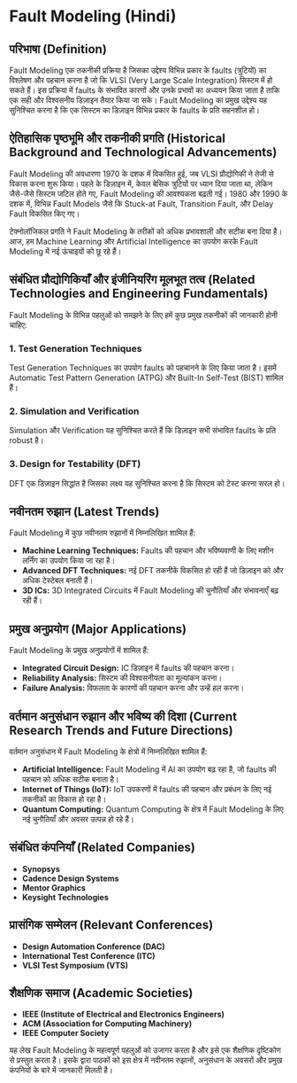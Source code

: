 # Fault Modeling (Hindi)

## परिभाषा (Definition)

Fault Modeling एक तकनीकी प्रक्रिया है जिसका उद्देश्य विभिन्न प्रकार के faults (त्रुटियों) का विश्लेषण और पहचान करना है जो कि VLSI (Very Large Scale Integration) सिस्टम में हो सकते हैं। इस प्रक्रिया में faults के संभावित कारणों और उनके प्रभावों का अध्ययन किया जाता है ताकि एक सही और विश्वसनीय डिज़ाइन तैयार किया जा सके। Fault Modeling का प्रमुख उद्देश्य यह सुनिश्चित करना है कि एक सिस्टम का डिज़ाइन विभिन्न प्रकार के faults के प्रति सहनशील हो।

## ऐतिहासिक पृष्ठभूमि और तकनीकी प्रगति (Historical Background and Technological Advancements)

Fault Modeling की अवधारणा 1970 के दशक में विकसित हुई, जब VLSI प्रौद्योगिकी ने तेजी से विकास करना शुरू किया। पहले के डिज़ाइन में, केवल बेसिक त्रुटियों पर ध्यान दिया जाता था, लेकिन जैसे-जैसे सिस्टम जटिल होते गए, Fault Modeling की आवश्यकता बढ़ती गई। 1980 और 1990 के दशक में, विभिन्न Fault Models जैसे कि Stuck-at Fault, Transition Fault, और Delay Fault विकसित किए गए। 

टेक्नोलॉजिकल प्रगति ने Fault Modeling के तरीकों को अधिक प्रभावशाली और सटीक बना दिया है। आज, हम Machine Learning और Artificial Intelligence का उपयोग करके Fault Modeling में नई ऊंचाइयों को छू रहे हैं।

## संबंधित प्रौद्योगिकियाँ और इंजीनियरिंग मूलभूत तत्व (Related Technologies and Engineering Fundamentals)

Fault Modeling के विभिन्न पहलुओं को समझने के लिए हमें कुछ प्रमुख तकनीकों की जानकारी होनी चाहिए:

### 1. Test Generation Techniques

Test Generation Techniques का उपयोग faults को पहचानने के लिए किया जाता है। इसमें Automatic Test Pattern Generation (ATPG) और Built-In Self-Test (BIST) शामिल हैं।

### 2. Simulation and Verification

Simulation और Verification यह सुनिश्चित करते हैं कि डिज़ाइन सभी संभावित faults के प्रति robust है। 

### 3. Design for Testability (DFT)

DFT एक डिज़ाइन सिद्धांत है जिसका लक्ष्य यह सुनिश्चित करना है कि सिस्टम को टेस्ट करना सरल हो। 

## नवीनतम रुझान (Latest Trends)

Fault Modeling में कुछ नवीनतम रुझानों में निम्नलिखित शामिल हैं:

- **Machine Learning Techniques:** Faults की पहचान और भविष्यवाणी के लिए मशीन लर्निंग का उपयोग किया जा रहा है।
- **Advanced DFT Techniques:** नई DFT तकनीकें विकसित हो रही हैं जो डिज़ाइन को और अधिक टेस्टेबल बनाती हैं।
- **3D ICs:** 3D Integrated Circuits में Fault Modeling की चुनौतियाँ और संभावनाएँ बढ़ रही हैं।

## प्रमुख अनुप्रयोग (Major Applications)

Fault Modeling के प्रमुख अनुप्रयोगों में शामिल हैं:

- **Integrated Circuit Design:** IC डिज़ाइन में faults की पहचान करना।
- **Reliability Analysis:** सिस्टम की विश्वसनीयता का मूल्यांकन करना।
- **Failure Analysis:** विफलता के कारणों की पहचान करना और उन्हें हल करना।

## वर्तमान अनुसंधान रुझान और भविष्य की दिशा (Current Research Trends and Future Directions)

वर्तमान अनुसंधान में Fault Modeling के क्षेत्रों में निम्नलिखित शामिल हैं:

- **Artificial Intelligence:** Fault Modeling में AI का उपयोग बढ़ रहा है, जो faults की पहचान को अधिक सटीक बनाता है।
- **Internet of Things (IoT):** IoT उपकरणों में faults की पहचान और प्रबंधन के लिए नई तकनीकों का विकास हो रहा है।
- **Quantum Computing:** Quantum Computing के क्षेत्र में Fault Modeling के लिए नई चुनौतियाँ और अवसर उत्पन्न हो रहे हैं।

## संबंधित कंपनियाँ (Related Companies)

- **Synopsys**
- **Cadence Design Systems**
- **Mentor Graphics**
- **Keysight Technologies**

## प्रासंगिक सम्मेलन (Relevant Conferences)

- **Design Automation Conference (DAC)**
- **International Test Conference (ITC)**
- **VLSI Test Symposium (VTS)**

## शैक्षणिक समाज (Academic Societies)

- **IEEE (Institute of Electrical and Electronics Engineers)**
- **ACM (Association for Computing Machinery)**
- **IEEE Computer Society**

यह लेख Fault Modeling के महत्वपूर्ण पहलुओं को उजागर करता है और इसे एक शैक्षणिक दृष्टिकोण से प्रस्तुत करता है। इसके द्वारा पाठकों को इस क्षेत्र में नवीनतम रुझानों, अनुसंधान के अवसरों और प्रमुख कंपनियों के बारे में जानकारी मिलती है।